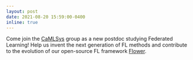 ```yaml
---
layout: post
date: 2021-08-20 15:59:00-0400
inline: true
---
```



 Come join the [CaMLSys](https://mlsys.cst.cam.ac.uk/) group as a new postdoc studying Federated Learning! Help us invent the next generation of FL methods and contribute to the evolution of our open-source FL framework [Flower](http://flower.dev). 
